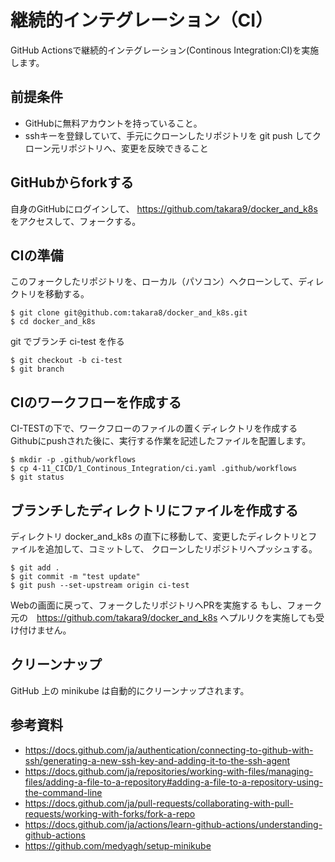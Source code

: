 # 継続的インテグレーション（CI）
GitHub Actionsで継続的インテグレーション(Continous Integration:CI)を実施します。


## 前提条件
- GitHubに無料アカウントを持っていること。
- sshキーを登録していて、手元にクローンしたリポジトリを git push してクローン元リポジトリへ、変更を反映できること 


## GitHubからforkする
自身のGitHubにログインして、
https://github.com/takara9/docker_and_k8s をアクセスして、フォークする。


## CIの準備
このフォークしたリポジトリを、ローカル（パソコン）へクローンして、ディレクトリを移動する。
```
$ git clone git@github.com:takara8/docker_and_k8s.git
$ cd docker_and_k8s
```

git でブランチ ci-test を作る
```
$ git checkout -b ci-test
$ git branch
```


## CIのワークフローを作成する
CI-TESTの下で、ワークフローのファイルの置くディレクトリを作成する
Githubにpushされた後に、実行する作業を記述したファイルを配置します。
```
$ mkdir -p .github/workflows
$ cp 4-11_CICD/1_Continous_Integration/ci.yaml .github/workflows
$ git status
```


## ブランチしたディレクトリにファイルを作成する
ディレクトリ docker_and_k8s の直下に移動して、変更したディレクトリとファイルを追加して、コミットして、
クローンしたリポジトリへプッシュする。
```
$ git add .
$ git commit -m "test update"
$ git push --set-upstream origin ci-test
```

Webの画面に戻って、フォークしたリポジトリへPRを実施する
もし、フォーク元の　https://github.com/takara9/docker_and_k8s へプルリクを実施しても受け付けません。



## クリーンナップ

GitHub 上の minikube は自動的にクリーンナップされます。


## 参考資料
- https://docs.github.com/ja/authentication/connecting-to-github-with-ssh/generating-a-new-ssh-key-and-adding-it-to-the-ssh-agent
- https://docs.github.com/ja/repositories/working-with-files/managing-files/adding-a-file-to-a-repository#adding-a-file-to-a-repository-using-the-command-line
- https://docs.github.com/ja/pull-requests/collaborating-with-pull-requests/working-with-forks/fork-a-repo
- https://docs.github.com/ja/actions/learn-github-actions/understanding-github-actions
- https://github.com/medyagh/setup-minikube


